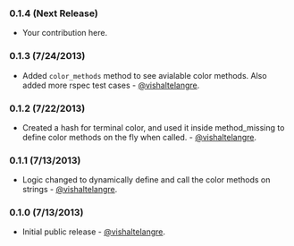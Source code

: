 ### 0.1.4 (Next Release)

* Your contribution here.

### 0.1.3 (7/24/2013)

* Added `color_methods` method to see avialable color methods. Also added more rspec test cases - [@vishaltelangre](https://github.com/vishaltelangre).

### 0.1.2 (7/22/2013)

* Created a hash for terminal color, and used it inside method_missing to define color methods on the fly when called. - [@vishaltelangre](https://github.com/vishaltelangre).

### 0.1.1 (7/13/2013)

* Logic changed to dynamically define and call the color methods on strings - [@vishaltelangre](https://github.com/vishaltelangre).

### 0.1.0 (7/13/2013)

* Initial public release - [@vishaltelangre](https://github.com/vishaltelangre).
